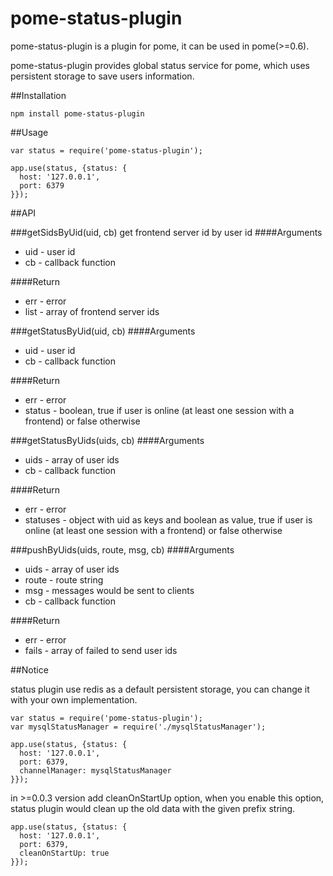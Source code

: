 pome-status-plugin
====================

pome-status-plugin is a plugin for pome, it can be used in pome(>=0.6).

pome-status-plugin provides global status service for pome, which uses persistent storage to save users information.

##Installation

```
npm install pome-status-plugin
```

##Usage

```
var status = require('pome-status-plugin');

app.use(status, {status: {
  host: '127.0.0.1',
  port: 6379
}});

```

##API

###getSidsByUid(uid, cb)
get frontend server id by user id
####Arguments
+ uid - user id
+ cb - callback function

####Return
+ err - error
+ list - array of frontend server ids

###getStatusByUid(uid, cb)
####Arguments
+ uid - user id
+ cb - callback function

####Return
+ err - error
+ status - boolean, true if user is online (at least one session with a frontend) or false otherwise

###getStatusByUids(uids, cb)
####Arguments
+ uids - array of user ids
+ cb - callback function

####Return
+ err - error
+ statuses - object with uid as keys and boolean as value, true if user is online (at least one session with a frontend) or false otherwise

###pushByUids(uids, route, msg, cb)
####Arguments
+ uids - array of user ids
+ route - route string
+ msg - messages would be sent to clients
+ cb - callback function

####Return
+ err - error
+ fails - array of failed to send user ids

##Notice

status plugin use redis as a default persistent storage, you can change it with your own implementation. 

```
var status = require('pome-status-plugin');
var mysqlStatusManager = require('./mysqlStatusManager');

app.use(status, {status: {
  host: '127.0.0.1',
  port: 6379,
  channelManager: mysqlStatusManager
}});

```
in >=0.0.3 version add cleanOnStartUp option, when you enable this option, status plugin would clean up the old data with the given prefix string.

```
app.use(status, {status: {
  host: '127.0.0.1',
  port: 6379,
  cleanOnStartUp: true
}});

```
